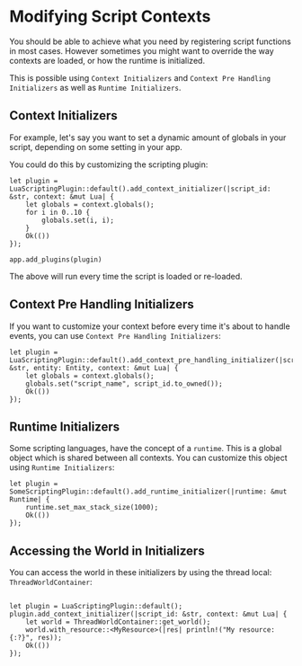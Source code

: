# Modifying Script Contexts

You should be able to achieve what you need by registering script functions in most cases. However sometimes you might want to override the way contexts are loaded, or how the runtime is initialized.

This is possible using `Context Initializers` and `Context Pre Handling Initializers` as well as `Runtime Initializers`.


## Context Initializers

For example, let's say you want to set a dynamic amount of globals in your script, depending on some setting in your app.

You could do this by customizing the scripting plugin:
```rust,ignore
let plugin = LuaScriptingPlugin::default().add_context_initializer(|script_id: &str, context: &mut Lua| {
    let globals = context.globals();
    for i in 0..10 {
        globals.set(i, i);
    }
    Ok(())
});

app.add_plugins(plugin)
```

The above will run every time the script is loaded or re-loaded.

## Context Pre Handling Initializers

If you want to customize your context before every time it's about to handle events, you can use `Context Pre Handling Initializers`:
```rust,ignore
let plugin = LuaScriptingPlugin::default().add_context_pre_handling_initializer(|script_id: &str, entity: Entity, context: &mut Lua| {
    let globals = context.globals();
    globals.set("script_name", script_id.to_owned());
    Ok(())
});
```
## Runtime Initializers

Some scripting languages, have the concept of a `runtime`. This is a global object which is shared between all contexts. You can customize this object using `Runtime Initializers`:
```rust,ignore
let plugin = SomeScriptingPlugin::default().add_runtime_initializer(|runtime: &mut Runtime| {
    runtime.set_max_stack_size(1000);
    Ok(())
});
```

## Accessing the World in Initializers

You can access the world in these initializers by using the thread local: `ThreadWorldContainer`:
```rust,ignore

let plugin = LuaScriptingPlugin::default();
plugin.add_context_initializer(|script_id: &str, context: &mut Lua| {
    let world = ThreadWorldContainer::get_world();
    world.with_resource::<MyResource>(|res| println!("My resource: {:?}", res));
    Ok(())
});
```